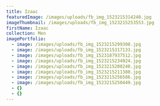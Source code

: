 ```yaml
---
title: Izaac
featuredImage: /images/uploads/fb_img_1523215314240.jpg
imageThumbnail: /images/uploads/fb_img_1523215253553.jpg
firstName: Izaac
collection: Men
imagePortfolio:
  - image: /images/uploads/fb_img_1523215299308.jpg
  - image: /images/uploads/fb_img_1523215317133.jpg
  - image: /images/uploads/fb_img_1523187937512.jpg
  - image: /images/uploads/fb_img_1523215234924.jpg
  - image: /images/uploads/fb_img_1523215208240.jpg
  - image: /images/uploads/fb_img_1523215211380.jpg
  - image: /images/uploads/fb_img_1523215256586.jpg
  - image: /images/uploads/fb_img_1523215250449.jpg
  - {}
  - {}
---
```


